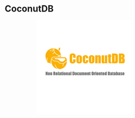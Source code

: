 # CoconutDB

<p align="center">
  <img src="./assest/CoconutDBnobg.png" alt="Alt text" height="300">
</p>